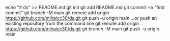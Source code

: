 echo "# ds" >> README.md
git init
git add README.md
git commit -m "first commit"
git branch -M main
git remote add origin https://github.com/mihaicc30/ds.git
git push -u origin main
…or push an existing repository from the command line
git remote add origin https://github.com/mihaicc30/ds.git
git branch -M main
git push -u origin main
